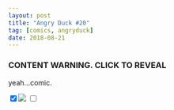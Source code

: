 ```yaml
---
layout: post
title: "Angry Duck #20"
tag: [comics, angryduck]
date: 2018-08-21
---
```

### CONTENT WARNING. CLICK TO REVEAL
yeah...comic.  <!-- #52 -->

<CLICK><!-- see The checkbox hack! in stylesheet -->
	<input type='checkbox' name='blurrer' value='valuable' checked id="blurrer"/><label for="blurrer" ><img src="https://imgur.com/sO4g5wb.jpg"/></label>
	<input id="blurrer" type="checkbox">
